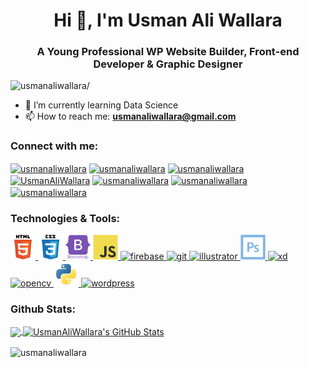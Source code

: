 
<h1 align="center">Hi 👋, I'm Usman Ali Wallara</h1>
<h3 align="center">A Young Professional WP Website Builder, Front-end Developer & Graphic Designer</h3>

<p align="left"> <img src=https://komarev.com/ghpvc/?username=usmanaliwallara alt=usmanaliwallara/> </p>

- 🌱 I’m currently learning Data Science
- 📫 How to reach me:  **usmanaliwallara@gmail.com**

<h3 align="left">Connect with me:</h3>

<p align="left">
<a href="https://www.linkedin.com/in/usmanaliwallara/" target="blank"><img align="center" src="https://raw.githubusercontent.com/rahuldkjain/github-profile-readme-generator/master/src/images/icons/Social/linked-in-alt.svg" alt="usmanaliwallara" height="30" width="40" /></a>
<a href="https://www.behance.net/usmanaliwallara" target="blank"><img align="center" src="https://raw.githubusercontent.com/rahuldkjain/github-profile-readme-generator/master/src/images/icons/Social/behance.svg" alt="usmanaliwallara" height="30" width="40" /></a>
<a href="https://twitter.com/usmanaliwallara" target="blank"><img align="center" src="https://raw.githubusercontent.com/rahuldkjain/github-profile-readme-generator/master/src/images/icons/Social/twitter.svg" alt="usmanaliwallara" height="30" width="40" /></a>
<a href="https://www.facebook.com/UsmanAliWallara" target="blank"><img align="center" src="https://raw.githubusercontent.com/rahuldkjain/github-profile-readme-generator/master/src/images/icons/Social/facebook.svg" alt="UsmanAliWallara" height="30" width="40" /></a>
<a href="https://www.instagram.com/usmanaliwallara/" target="blank"><img align="center" src="https://raw.githubusercontent.com/rahuldkjain/github-profile-readme-generator/master/src/images/icons/Social/instagram.svg" alt="usmanaliwallara" height="30" width="40" /></a>
<a href="https://dribbble.com/usmanaliwallara" target="blank"><img align="center" src="https://img.icons8.com/fluency/48/000000/dribbble.png" alt="usmanaliwallara" height="40" width="40" /></a>
<a href="https://www.pinterest.com/usmanaliwallara" target="blank"><img align="center" src="https://img.icons8.com/fluency/100/000000/pinterest.png" alt="usmanaliwallara" height="40" width="40" /></a>
  

</p>

<h3 align="left">Technologies & Tools:</h3>

<p align="left"> 

<a href="https://www.w3.org/html/" target="_blank"> <img src="https://raw.githubusercontent.com/devicons/devicon/master/icons/html5/html5-original-wordmark.svg" alt="html5" width="40" height="40"/> </a> 
<a href="https://www.w3schools.com/css/" target="_blank"> <img src="https://raw.githubusercontent.com/devicons/devicon/master/icons/css3/css3-original-wordmark.svg" alt="css3" width="40" height="40"/> </a> 
<a href="https://getbootstrap.com" target="_blank"> <img src="https://raw.githubusercontent.com/devicons/devicon/master/icons/bootstrap/bootstrap-plain-wordmark.svg" alt="bootstrap" width="40" height="40"/> </a> 
<a href="https://developer.mozilla.org/en-US/docs/Web/JavaScript" target="_blank"> <img src="https://raw.githubusercontent.com/devicons/devicon/master/icons/javascript/javascript-original.svg" alt="javascript" width="40" height="40"/> </a>  <a href="https://firebase.google.com/" target="_blank"> <img src="https://www.vectorlogo.zone/logos/firebase/firebase-icon.svg" alt="firebase" width="40" height="40"/> </a> 
<a href="https://git-scm.com/" target="_blank"> <img src="https://www.vectorlogo.zone/logos/git-scm/git-scm-icon.svg" alt="git" width="40" height="40"/> </a> 
<a href="https://www.adobe.com/in/products/illustrator.html" target="_blank"> <img src="https://www.vectorlogo.zone/logos/adobe_illustrator/adobe_illustrator-icon.svg" alt="illustrator" width="40" height="40"/> </a>  <a href="https://www.photoshop.com/en" target="_blank"> <img src="https://raw.githubusercontent.com/devicons/devicon/master/icons/photoshop/photoshop-line.svg" alt="photoshop" width="40" height="40"/> </a> 
<a href="https://www.adobe.com/products/xd.html" target="_blank"> <img src="https://cdn.worldvectorlogo.com/logos/adobe-xd.svg" alt="xd" width="40" height="40"/> </a> 
<a href="https://opencv.org/" target="_blank"> <img src="https://www.vectorlogo.zone/logos/opencv/opencv-icon.svg" alt="opencv" width="40" height="40"/> </a> 
<a href="https://www.python.org" target="_blank"> <img src="https://raw.githubusercontent.com/devicons/devicon/master/icons/python/python-original.svg" alt="python" width="40" height="40"/> </a> 
  <a href="https://wordpress.com/" target="_blank"> <img src="https://img.icons8.com/color/48/000000/wordpress.png" alt="wordpress" width="40" height="40"/> </a>
  
</p>

<h3 align="left">Github Stats:</h3>
<P>
<a href="https://github.com/usmanaliwallara/usmanaliwallara">
  <img align="center" src="https://github-readme-stats.vercel.app/api/top-langs/?username=usmanaliwallara&hide=java,html,tex&title_color=ffffff&text_color=c9cacc&icon_color=2bbc8a&bg_color=1d1f21&langs_count=3" />
</a>

<a href="https://github.com/usmanaliwallara/usmanaliwallara">
  <img align="center" src="https://github-readme-stats.vercel.app/api?username=usmanaliwallara&show_icons=true&line_height=27&count_private=true&title_color=ffffff&text_color=c9cacc&icon_color=2bbc8a&bg_color=1d1f21" alt="UsmanAliWallara's GitHub Stats" />
</a>  
</p>

<p><img align="center" src="https://github-readme-streak-stats.herokuapp.com/?user=usmanaliwallara" alt="usmanaliwallara" /></p>



<!-- 
**usmanaliwallara/usmanaliwallara** is a ✨ _special_ ✨ repository because its `README.md` (this file) appears on your GitHub profile.

Here are some ideas to get you started:

- 🔭 I’m currently working on ...
- 🌱 I’m currently learning ...
- 👯 I’m looking to collaborate on ...
- 🤔 I’m looking for help with ...
- 💬 Ask me about ...
- 📫 How to reach me: ...
- 😄 Pronouns: ...
- ⚡ Fun fact: ...
 -->

